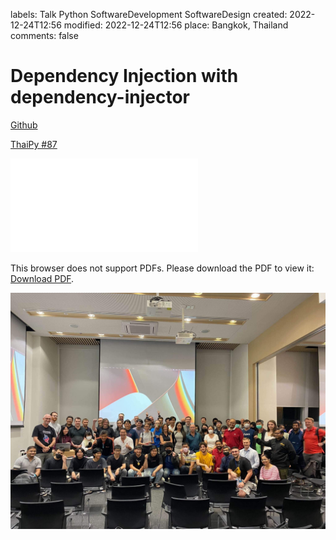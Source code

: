 labels: Talk
        Python
        SoftwareDevelopment
        SoftwareDesign
created: 2022-12-24T12:56
modified: 2022-12-24T12:56
place: Bangkok, Thailand
comments: false

# Dependency Injection with dependency-injector

[Github](https://github.com/nanvel/talk-dependency-injector)

[ThaiPy #87](https://www.meetup.com/thaipy-bangkok-python-meetup/events/jsxkbtyfccbqb/)

<object data="slides-di-py.pdf" type="application/pdf" width="800px" height="600px">
    <embed src="slides-di-py.pdf">
        <p>This browser does not support PDFs. Please download the PDF to view it: <a href="slides-di-py.pdf">Download PDF</a>.</p>
    </embed>
</object>

![ThaiPy #87](thai_py_87.jpeg)

